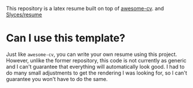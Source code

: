 This repository is a latex resume built on top of
[awesome-cv](https://github.com/posquit0/Awesome-CV). and [Slyces/resume](https://github.com/Slyces/resume)

# Can I use this template?

Just like `awesome-cv`, you can write your own resume using this project.
However, unlike the former repository, this code is not currently as generic and
I can't guarantee that everything will automatically look good. I had to do many
small adjustments to get the rendering I was looking for, so I can't guarantee
you won't have to do the same.
